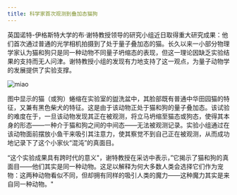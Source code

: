 ```yaml
---
title: 科学家首次观测到叠加态猫狗
---
```


英国诺特-伊格斯特大学的布·谢特教授领导的研究小组近日取得重大研究成果：他们首次通过普通的光学相机拍摄到了处于量子叠加态的猫。长久以来一小部分物理学家认为猫和狗只是同一种动物不同量子坍缩态的表现，但这一理论因缺乏实验结果的支持而无人问津。谢特教授小组的发现有力地支持了这一观点，为量子动物学的发展提供了实验支撑。

![miao](https://ooo.0o0.ooo/2017/06/23/594cf093d3554.png)

图中显示的猫（或狗）蜷缩在实验室的盥洗盆中，其脸部既有普通中华田园猫的特征，又兼有黑色柴犬的特征。这是由于该动物正处于猫和狗的量子叠加态。该试验的难度在于，一旦该动物发现其正在被观测，将立马坍缩至猫态或狗态，使得其本身的形态——一种介于猫和狗之间的中间态——无法被观测记录。实验小组通过在该动物面前摆放小鱼干来吸引其注意力，使其察觉不到自己正在被观测，从而成功地记录下了这个小家伙“混沌”的真面目。

“这个实验成果具有跨时代的意义"，谢特教授在采访中表示，”它揭示了猫和狗的真面目——他们其实是同一种动物。这足以解释为何大多数人类会选择它们作为宠物：这两种动物看似不同，但却拥有同样的吸引人类的魔力——这种魔力其实是来自同一种动物。"